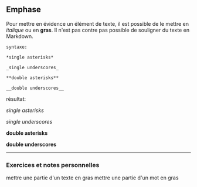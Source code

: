 ## Emphase

Pour mettre en évidence un élément de texte, il est possible de le mettre en *italique* ou en **gras**. Il n'est pas contre pas possible de souligner du texte en Markdown.

    syntaxe:
    
    *single asterisks*
    
    _single underscores_
    
    **double asterisks**
    
    __double underscores__

résultat:

*single asterisks*
    
_single underscores_
    
**double asterisks**
    
__double underscores__


---

### Exercices et notes personnelles

mettre une partie d'un texte en gras
mettre une partie d'un mot en gras

